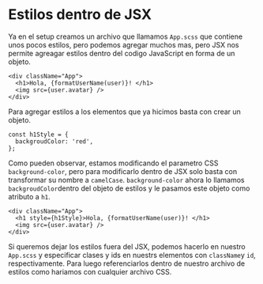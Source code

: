 # Estilos dentro de JSX
Ya en el setup creamos un archivo que llamamos `App.scss` que contiene unos pocos estilos, pero podemos agregar muchos mas, pero JSX nos permite agreagar estilos dentro del codigo JavaScript en forma de un objeto.
```
<div className="App">
  <h1>Hola, {formatUserName(user)}! </h1>
  <img src={user.avatar} />
</div>
```
Para agregar estilos a los elementos que ya hicimos basta con crear un objeto.
```
const h1Style = {
  backgroudColor: 'red',
};
```
Como pueden observar, estamos modificando el parametro CSS `background-color`, pero para modificarlo dentro de JSX solo basta con transformar su nombre a `camelCase`.
`background-color` ahora lo llamamos `backgroudColor`dentro del objeto de estilos y le pasamos este objeto como atributo a `h1`.
```
<div className="App">
  <h1 style={h1Style}>Hola, {formatUserName(user)}! </h1>
  <img src={user.avatar} />
</div>
```
Si queremos dejar los estilos fuera del JSX, podemos hacerlo en nuestro `App.scss` y especificar clases y ids en nuestrs elementos con `className`y `id`, respectivamente. Para luego referenciarlos dentro de nuestro archivo de estilos como hariamos con cualquier archivo CSS.